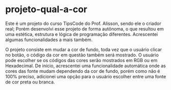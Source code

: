 # projeto-qual-a-cor
 
Este é um projeto do curso TipsCode do Prof. Alisson, sendo ele o criador real; Porém desenvolvi esse projeto de forma autônoma, o que resultou em uma estética, estrutura e lógica de programação diferentes. Acrescentei algumas funcionalidades a mais também.

O projeto consiste em mudar a cor de fundo, toda vez que o usuário clicar no botão, o código da cor em questão também será mostrado. 
O usuário pode escolher se os códigos das cores serão mostrados em RGB ou em Hexadecimal.
De início, acrescentei uma funcionalidade automática onde as cores das fonte mudam dependendo da cor de fundo, porém como não é 100% preciso, adicionei uma opção para o usuário escolher entre uma fonte de cor preta ou branca.
